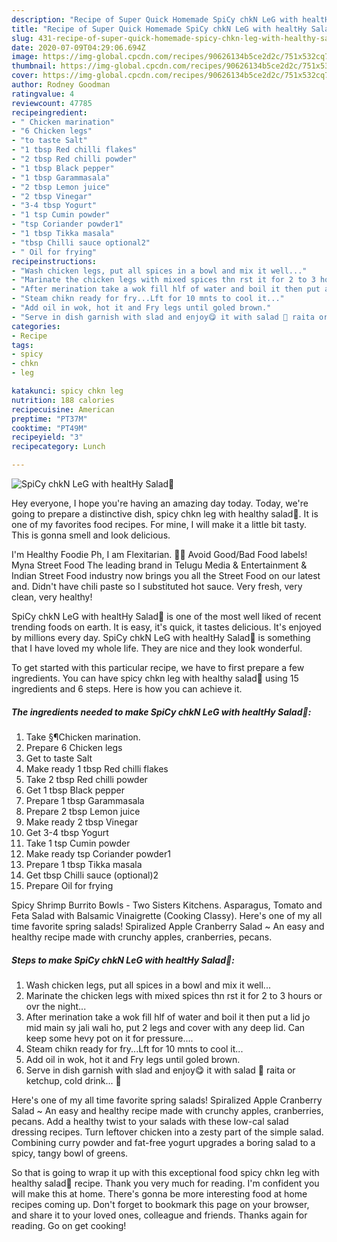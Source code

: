 ```yaml
---
description: "Recipe of Super Quick Homemade SpiCy chkN LeG with healtHy Salad🥗"
title: "Recipe of Super Quick Homemade SpiCy chkN LeG with healtHy Salad🥗"
slug: 431-recipe-of-super-quick-homemade-spicy-chkn-leg-with-healthy-salad
date: 2020-07-09T04:29:06.694Z
image: https://img-global.cpcdn.com/recipes/90626134b5ce2d2c/751x532cq70/spicy-chkn-leg-with-healthy-salad🥗-recipe-main-photo.jpg
thumbnail: https://img-global.cpcdn.com/recipes/90626134b5ce2d2c/751x532cq70/spicy-chkn-leg-with-healthy-salad🥗-recipe-main-photo.jpg
cover: https://img-global.cpcdn.com/recipes/90626134b5ce2d2c/751x532cq70/spicy-chkn-leg-with-healthy-salad🥗-recipe-main-photo.jpg
author: Rodney Goodman
ratingvalue: 4
reviewcount: 47785
recipeingredient:
- " Chicken marination"
- "6 Chicken legs"
- "to taste Salt"
- "1 tbsp Red chilli flakes"
- "2 tbsp Red chilli powder"
- "1 tbsp Black pepper"
- "1 tbsp Garammasala"
- "2 tbsp Lemon juice"
- "2 tbsp Vinegar"
- "3-4 tbsp Yogurt"
- "1 tsp Cumin powder"
- "tsp Coriander powder1"
- "1 tbsp Tikka masala"
- "tbsp Chilli sauce optional2"
- " Oil for frying"
recipeinstructions:
- "Wash chicken legs, put all spices in a bowl and mix it well..."
- "Marinate the chicken legs with mixed spices thn rst it for 2 to 3 hours or ovr the night..."
- "After merination take a wok fill hlf of water and boil it then put a lid jo mid main sy jali wali ho, put 2 legs and cover with any deep lid. Can keep some hevy pot on it for pressure...."
- "Steam chikn ready for fry...Lft for 10 mnts to cool it..."
- "Add oil in wok, hot it and Fry legs until goled brown."
- "Serve in dish garnish with slad and enjoy😋 it with salad 🥗 raita or ketchup, cold drink... 🍻"
categories:
- Recipe
tags:
- spicy
- chkn
- leg

katakunci: spicy chkn leg 
nutrition: 188 calories
recipecuisine: American
preptime: "PT37M"
cooktime: "PT49M"
recipeyield: "3"
recipecategory: Lunch

---
```



![SpiCy chkN LeG with healtHy Salad🥗](https://img-global.cpcdn.com/recipes/90626134b5ce2d2c/751x532cq70/spicy-chkn-leg-with-healthy-salad🥗-recipe-main-photo.jpg)

Hey everyone, I hope you're having an amazing day today. Today, we're going to prepare a distinctive dish, spicy chkn leg with healthy salad🥗. It is one of my favorites food recipes. For mine, I will make it a little bit tasty. This is gonna smell and look delicious.

I&#39;m Healthy Foodie Ph, I am Flexitarian. 🥗🍗 Avoid Good/Bad Food labels! Myna Street Food The leading brand in Telugu Media &amp; Entertainment &amp; Indian Street Food industry now brings you all the Street Food on our latest and. Didn&#39;t have chili paste so I substituted hot sauce. Very fresh, very clean, very healthy!

SpiCy chkN LeG with healtHy Salad🥗 is one of the most well liked of recent trending foods on earth. It is easy, it's quick, it tastes delicious. It's enjoyed by millions every day. SpiCy chkN LeG with healtHy Salad🥗 is something that I have loved my whole life. They are nice and they look wonderful.


To get started with this particular recipe, we have to first prepare a few ingredients. You can have spicy chkn leg with healthy salad🥗 using 15 ingredients and 6 steps. Here is how you can achieve it.

<!--inarticleads1-->

##### The ingredients needed to make SpiCy chkN LeG with healtHy Salad🥗:

1. Take  §¶Chicken marination.
1. Prepare 6 Chicken legs
1. Get to taste Salt
1. Make ready 1 tbsp Red chilli flakes
1. Take 2 tbsp Red chilli powder
1. Get 1 tbsp Black pepper
1. Prepare 1 tbsp Garammasala
1. Prepare 2 tbsp Lemon juice
1. Make ready 2 tbsp Vinegar
1. Get 3-4 tbsp Yogurt
1. Take 1 tsp Cumin powder
1. Make ready tsp Coriander powder1
1. Prepare 1 tbsp Tikka masala
1. Get tbsp Chilli sauce (optional)2
1. Prepare  Oil for frying


Spicy Shrimp Burrito Bowls - Two Sisters Kitchens. Asparagus, Tomato and Feta Salad with Balsamic Vinaigrette (Cooking Classy). Here&#39;s one of my all time favorite spring salads! Spiralized Apple Cranberry Salad ~ An easy and healthy recipe made with crunchy apples, cranberries, pecans. 

<!--inarticleads2-->

##### Steps to make SpiCy chkN LeG with healtHy Salad🥗:

1. Wash chicken legs, put all spices in a bowl and mix it well...
1. Marinate the chicken legs with mixed spices thn rst it for 2 to 3 hours or ovr the night...
1. After merination take a wok fill hlf of water and boil it then put a lid jo mid main sy jali wali ho, put 2 legs and cover with any deep lid. Can keep some hevy pot on it for pressure....
1. Steam chikn ready for fry...Lft for 10 mnts to cool it...
1. Add oil in wok, hot it and Fry legs until goled brown.
1. Serve in dish garnish with slad and enjoy😋 it with salad 🥗 raita or ketchup, cold drink... 🍻


Here&#39;s one of my all time favorite spring salads! Spiralized Apple Cranberry Salad ~ An easy and healthy recipe made with crunchy apples, cranberries, pecans. Add a healthy twist to your salads with these low-cal salad dressing recipes. Turn leftover chicken into a zesty part of the simple salad. Combining curry powder and fat-free yogurt upgrades a boring salad to a spicy, tangy bowl of greens. 

So that is going to wrap it up with this exceptional food spicy chkn leg with healthy salad🥗 recipe. Thank you very much for reading. I'm confident you will make this at home. There's gonna be more interesting food at home recipes coming up. Don't forget to bookmark this page on your browser, and share it to your loved ones, colleague and friends. Thanks again for reading. Go on get cooking!
